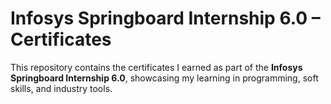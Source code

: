 #  Infosys Springboard Internship 6.0 – Certificates

This repository contains the certificates I earned as part of the **Infosys Springboard Internship 6.0**, showcasing my learning in programming, soft skills, and industry tools.
